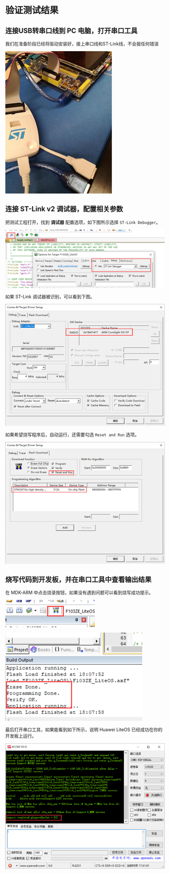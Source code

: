 # 验证测试结果

## 连接USB转串口线到 PC 电脑，打开串口工具

我们在准备阶段已经将驱动安装好，接上串口线和ST-Link线，不会报任何错误

![](./pic/stlink-serials-tools-connect.jpg)

## 连接 ST-Link v2 调试器，配置相关参数

把测试工程打开，找到 **调试器** 配置选项，如下图所示选择 `ST-Link Debugger`。

![](./pic/mdk-stlink-v2.png)

如果 ST-Link 调试器被识别，可以看到下图。

![](./pic/mdk-stlink-debug.png)

如果希望烧写程序后，自动运行，还需要勾选 `Reset and Run` 选项。

![](./pic/mdk-stlink-reset.png)

## 烧写代码到开发板，并在串口工具中查看输出结果

在 MDK-ARM 中点击烧录按钮，如果没有遇到问题可以看到烧写成功提示。

![](./pic/mdk-stlink-download-btn.png)

![](./pic/mdk-stlink-download-ok.png)

最后打开串口工具，如果能看到如下所示，说明 Huawei LiteOS 已经成功在你的开发板上运行。

![](./pic/inspect-results.png)